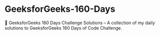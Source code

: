 # GeeksforGeeks-160-Days
🚀 GeeksforGeeks 160 Days Challenge Solutions – A collection of my daily solutions to GeeksforGeeks 160 Days of Code Challenge.
